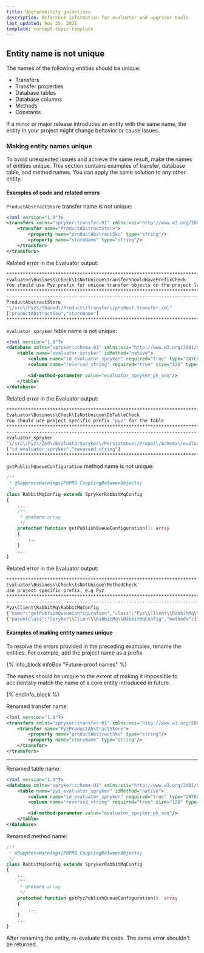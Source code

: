 ```yaml
---
title: Upgradability guidelines
description: Reference information for evaluator and upgrader tools.
last_updated: Nov 25, 2021
template: concept-topic-template
---
```


## Entity name is not unique

The names of the following entities should be unique:

* Transfers
* Transfer properties
* Database tables
* Database columns
* Methods
* Constants

If a minor or major release introduces an entity with the same name, the entity in your project might change behavior or cause issues.

### Making entity names unique

To avoid unexpected issues and achieve the same result, make the names of entities unique. This section contains examples of transfer, database table, and method names. You can apply the same solution to any other entity.

#### Examples of code and related errors

`ProductAbstractStore` transfer name is not unique:

```xml
<?xml version="1.0"?>
<transfers xmlns="spryker:transfer-01" xmlns:xsi="http://www.w3.org/2001/XMLSchema-instance" xsi:schemaLocation="spryker:transfer-01 http://static.spryker.com/transfer-01.xsd">
    <transfer name="ProductAbstractStore">
        <property name="productAbstractSku" type="string"/>
        <property name="storeName" type="string"/>
    </transfer>
</transfers>
```

Related error in the Evaluator output:
```bash
************************************************************************************************************************
Evaluator\Business\Check\IsNotUnique\TransferShouldHavePrefixCheck
You should use Pyz prefix for unique transfer objects on the project level
************************************************************************************************************************
------------------------------------------------------------------------------------------------------------------------
ProductAbstractStore
"\/src\/Pyz\/Shared\/Product\/Transfer\/product.transfer.xml"
["productAbstractSku","storeName"]
************************************************************************************************************************
```

`evaluator_spryker` table name is not unique:

```xml
<?xml version="1.0"?>
<database xmlns="spryker:schema-01" xmlns:xsi="http://www.w3.org/2001/XMLSchema-instance" xsi:schemaLocation="spryker:schema-01 https://static.spryker.com/schema-01.xsd" name="zed" namespace="Orm\Zed\EvaluatorSpryker\Persistence" package="src.Orm.Zed.EvaluatorSpryker.Persistence">
    <table name="evaluator_spryker" idMethod="native">
        <column name="id_evaluator_spryker" required="true" type="INTEGER" autoIncrement="true" primaryKey="true"/>
        <column name="reversed_string" required="true" size="128" type="VARCHAR"/>

        <id-method-parameter value="evaluator_spryker_pk_seq"/>
    </table>
</database>
```
Related error in the Evaluator output:

```bash
************************************************************************************************************************
Evaluator\Business\Check\IsNotUnique\DbTableCheck
You should use project specific prefix "pyz" for the table
************************************************************************************************************************
------------------------------------------------------------------------------------------------------------------------
evaluator_spryker
"\/src\/Pyz\/Zed\/EvaluatorSpryker\/Persistence\/Propel\/Schema\/evaluator_spryker.schema.xml"
["id_evaluator_spryker","reversed_string"]
************************************************************************************************************************
```

`getPublishQueueConfiguration` method name is not unique:

```php
/**
 * @SuppressWarnings(PHPMD.CouplingBetweenObjects)
 */
class RabbitMqConfig extends SprykerRabbitMqConfig
{
    ...
    /**
     * @return array
     */
    protected function getPublishQueueConfiguration(): array
    {
        ...
    }
    ...
}
```


Related error in the Evaluator output:

```bash
************************************************************************************************************************
Evaluator\Business\Check\IsNotUnique\MethodCheck
Use project specific prefix, e.g Pyz
************************************************************************************************************************
------------------------------------------------------------------------------------------------------------------------
Pyz\Client\RabbitMq\RabbitMqConfig
{"name":"getPublishQueueConfiguration","class":"Pyz\\Client\\RabbitMq\\RabbitMqConfig"}
{"parentClass":"Spryker\\Client\\RabbitMq\\RabbitMqConfig","methods":["getQueueConnections","getMessageConfig","getDefaultQueueConnectionConfig","isRuntimeSettingUpEnabled","getQueueConnectionConfigs","getQueueOptions","getQueueConfiguration","getDefaultBoundQueueNamePrefix","createExchangeOptionTransfer","createQueueOptionTransfer","get","getConfig","setSharedConfig","getSharedConfig","resolveSharedConfig"]}
```




#### Examples of making entity names unique

To resolve the errors provided in the preceding examples, rename the entities. For example, add the project name as a prefix.

{% info_block infoBox "Future-proof names" %}

The names should be unique to the extent of making it impossible to accidentally match the name of a core entity introduced in future.

{% endinfo_block %}

Renamed transfer name:

```xml
<?xml version="1.0"?>
<transfers xmlns="spryker:transfer-01" xmlns:xsi="http://www.w3.org/2001/XMLSchema-instance" xsi:schemaLocation="spryker:transfer-01 http://static.spryker.com/transfer-01.xsd">
    <transfer name="PyzProductAbstractStore">
        <property name="productAbstractSku" type="string"/>
        <property name="storeName" type="string"/>
    </transfer>
</transfers>
```
---


Renamed table name:

```xml
<?xml version="1.0"?>
<database xmlns="spryker:schema-01" xmlns:xsi="http://www.w3.org/2001/XMLSchema-instance" xsi:schemaLocation="spryker:schema-01 https://static.spryker.com/schema-01.xsd" name="zed" namespace="Orm\Zed\EvaluatorSpryker\Persistence" package="src.Orm.Zed.EvaluatorSpryker.Persistence">
    <table name="pyz_evaluator_spryker" idMethod="native">
        <column name="id_evaluator_spryker" required="true" type="INTEGER" autoIncrement="true" primaryKey="true"/>
        <column name="reversed_string" required="true" size="128" type="VARCHAR"/>

        <id-method-parameter value="evaluator_spryker_pk_seq"/>
    </table>
</database>
```

Renamed method name:

```php
/**
 * @SuppressWarnings(PHPMD.CouplingBetweenObjects)
 */
class RabbitMqConfig extends SprykerRabbitMqConfig
{
    ...
    /**
     * @return array
     */
    protected function getPyzPublishQueueConfiguration(): array
    {
        ...
    }
    ...
}
```

After renaming the entity, re-evaluate the code. The same error shouldn't be returned.
